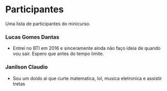 # Participantes

Uma lista de participantes do minicurso.

### Lucas Gomes Dantas
- Entrei no BTI em 2016 e sinceramente ainda não faço ideia de quando vou sair. Espero que antes do tempo limite.

### Janilson Claudio
- Sou um doido ai que curte matematica, lol, musica eletronica e assistir tretas